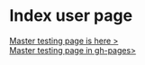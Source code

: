 # Index user page
<a href="http://yuriyyy.github.io/">Master testing page is here ></a><br>
<a href="http://yuriyyy.github.io/testing-the-github-pages/">Master testing page in gh-pages></a>
